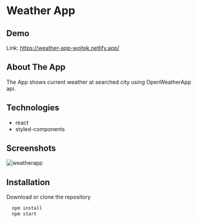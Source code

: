 
# Weather App



## Demo

Link: https://weather-app-wojtek.netlify.app/


## About The App

The App shows current weather at searched city using OpenWeatherApp api.
## Technologies

* react
* styled-components

## Screenshots

![weatherapp](https://wojtekk-dev.netlify.app/img/screens/weatherapp.png)


## Installation

Download or clone the repository

```bash
  npm install 
  npm start
```
    
